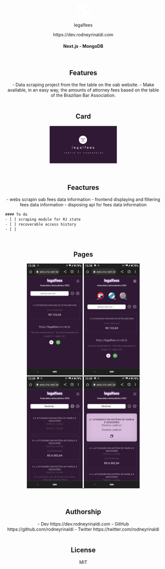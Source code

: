 <!-- START -->

<p align="center">
    <img alt="rodneyrinaldi" src="https://github.com/rodneyrinaldi/legalfees-web/blob/main/public/logo.png" width="42" />
</p>
<p align="center">legalfees</p>
<p align="center">https://dev.rodneyrinaldi.com</p>

<h4 align="center">Next.js - MongoDB</h4>

<br />

<h2 align="center">Features</h2>

<div align="center">
  - Data scraping project from the fee table on the oab website.
  - Make available, in an easy way, the amounts of attorney fees based on the table of the Brazilian Bar Association.
</div>

<br />

<h2 align="center">Card</h2>

<p align="center">
  <a href="#">
    <img alt="rodneyrinaldi" src="https://github.com/rodneyrinaldi/legalfees-web/blob/main/public/card.png" width="220" />
  </a>
</p>

<br />

<h2 align="center">Feactures</h2>

<p align="center">
	- webs scrapin oab fees data information
	- frontend displaying and filtering fees data information
	- disposing api for fees data information
	
	#### To do
	- [ ] scraping module for RJ state
	- [ ] recoverable access history
	- [ ] 
</p>

<br />

<h2 align="center">Pages</h2>

<p align="center"">
  <a href="#">
    <img alt="page 1" src="https://github.com/rodneyrinaldi/legalfees-web/blob/main/public/page1.jpg" width="180" />
  </a>
  <a href="#">
    <img alt="page 2" src="https://github.com/rodneyrinaldi/legalfees-web/blob/main/public/page2.jpg" width="180" />
  </a>
  <a href="#">
    <img alt="page 3" src="https://github.com/rodneyrinaldi/legalfees-web/blob/main/public/page3.jpg" width="180" />
  </a>
  <a href="#">
    <img alt="page 4" src="https://github.com/rodneyrinaldi/legalfees-web/blob/main/public/page4.jpg" width="180" />
  </a>
</p>

<br />

<h2 align="center">Authorship</h2>

<div align="center">
  - Dev https://dev.rodneyrinaldi.com
  - GitHub https://github.com/rodneyrinaldi
  - Twitter https://twitter.com/rodneyrinaldi
</div>

<br />

<h2 align="center">License</h2>

<div align="center">
  MIT
</div>

<!-- END -->
